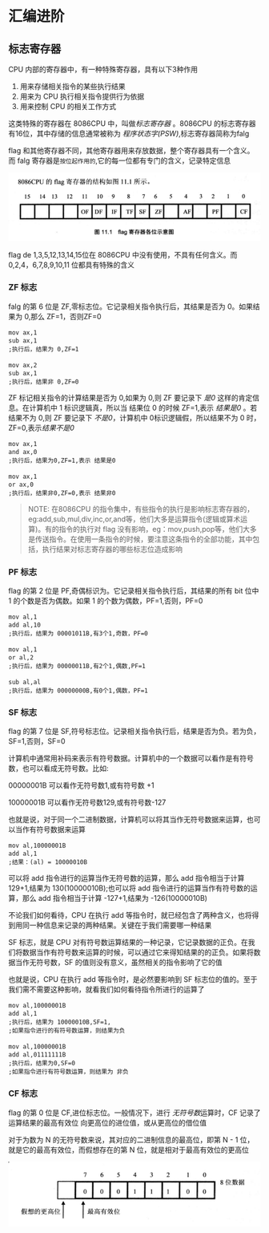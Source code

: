 # 汇编进阶

## 标志寄存器

CPU 内部的寄存器中，有一种特殊寄存器，具有以下3种作用

1. 用来存储相关指令的某些执行结果
2. 用来为 CPU 执行相关指令提供行为依据
3. 用来控制 CPU 的相关工作方式

这类特殊的寄存器在 8086CPU 中，叫做*标志寄存器* 。8086CPU 的标志寄存器有16位，其中存储的信息通常被称为 *程序状态字(PSW)*,标志寄存器简称为falg

flag 和其他寄存器不同，其他寄存器用来存放数据，整个寄存器具有一个含义。而 falg 寄存器是```按位起作用的```,它的每一位都有专门的含义，记录特定信息

![flag](../images/x86asm/flag_reg.png)

flag de  1,3,5,12,13,14,15位在 8086CPU 中没有使用，不具有任何含义。而0,2,4，6,7,8,9,10,11 位都具有特殊的含义

### ZF 标志

falg 的第 6 位是 ZF,零标志位。它记录相关指令执行后，其结果是否为 0。如果结果为 0,那么 ZF=1，否则ZF=0

```x86asm
mov ax,1
sub ax,1
;执行后，结果为 0,ZF=1

mov ax,2
sub ax,1
;执行后，结果非 0,ZF=0
```

ZF 标记相关指令的计算结果是否为 0,如果为 0,则 ZF 要记录下 *是0* 这样的肯定信息。在计算机中 1 标识逻辑真，所以当
结果位 0 的时候 ZF=1,表示 *结果是0* 。若结果不为 0,则 ZF 要记录下 *不是0*，计算机中 0标识逻辑假，所以结果不为 0 时，
ZF=0,表示*结果不是0* 

```x86asm
mov ax,1
and ax,0
;执行后，结果为0,ZF=1,表示 结果是0

mov ax,1
or ax,0
;执行后，结果非0,ZF=0,表示 结果非0
```

> NOTE: 在8086CPU 的指令集中，有些指令的执行是影响标志寄存器的，eg:add,sub,mul,div,inc,or,and等，他们大多是运算指令(逻辑或算术运算)。有的指令的执行对 flag 没有影响，eg：mov,push,pop等，他们大多是传送指令。在使用一条指令的时候，要注意这条指令的全部功能，其中包括，执行结果对标志寄存器的哪些标志位造成影响

### PF 标志

flag 的第 2 位是 PF,奇偶标识为。它记录相关指令执行后，其结果的所有 bit 位中1 的个数是否为偶数。如果 1 的个数为偶数，PF=1,否则，PF=0

```x86asm
mov al,1
add al,10
;执行后，结果为 00001011B,有3个1,奇数，PF=0

mov al,1
or al,2
;执行后，结果为 00000011B,有2个1,偶数,PF=1

sub al,al
;执行后，结果为 00000000B,有0个1,偶数，PF=1
```

### SF 标志

flag 的第 7 位是 SF,符号标志位。记录相关指令执行后，结果是否为负。若为负，SF=1,否则，SF=0

计算机中通常用补码来表示有符号数据。计算机中的一个数据可以看作是有符号数，也可以看成无符号数。比如:

00000001B 可以看作无符号数1,或有符号数 +1

10000001B 可以看作无符号数129,或有符号数-127

也就是说，对于同一个二进制数据，计算机可以将其当作无符号数据来运算，也可以当作有符号数据来运算

```x86asm
mov al,10000001B
add al,1
;结果：(al) = 10000010B
```

可以将 add 指令进行的运算当作无符号数的运算，那么 add 指令相当于计算 129+1,结果为 130(10000010B);也可以将 add 指令进行的运算当作有符号数的运算，那么 add 指令相当于计算 -127+1,结果为 -126(10000010B)

不论我们如何看待，CPU 在执行 add 等指令时，就已经包含了两种含义，也将得到用同一种信息来记录的两种结果。关键在于我们需要哪一种结果

SF 标志，就是 CPU 对有符号数运算结果的一种记录，它记录数据的正负。在我们将数据当作有符号数来运算的时候，可以通过它来得知结果的的正负。如果将数据当作无符号数，SF 的值则没有意义，虽然相关的指令影响了它的值

也就是说，CPU 在执行 add 等指令时，是必然要影响到 SF 标志位的值的。至于我们需不需要这种影响，就看我们如何看待指令所进行的运算了

```x86asm
mov al,10000001B
add al,1
;执行后，结果为 10000010B,SF=1,
;如果指令进行的有符号数运算，则结果为负

mov al,10000001B
add al,01111111B
;执行后，结果为0,SF=0
;如果指令进行有符号数运算，则结果为 非负
```

### CF 标志

flag 的第 0 位是 CF,进位标志位。一般情况下，进行 *无符号数*运算时，CF 记录了运算结果的最高有效位 向更高位的进位值，或从更高位的借位值

对于为数为 N 的无符号数来说，其对应的二进制信息的最高位，即第 N - 1 位，就是它的最高有效位，而假想存在的第 N 位，就是相对于最高有效位的更高位

![CF](../images/x86asm/flag_reg_CF.png)


